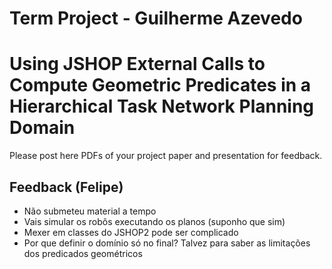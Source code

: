 # Term Project - Guilherme Azevedo
# Using JSHOP External Calls to Compute Geometric Predicates in a Hierarchical Task Network Planning Domain
Please post here PDFs of your project paper and presentation for feedback.

## Feedback (Felipe)
- Não submeteu material a tempo
- Vais simular os robôs executando os planos (suponho que sim)
- Mexer em classes do JSHOP2 pode ser complicado
- Por que definir o domínio só no final? Talvez para saber as limitações dos predicados geométricos

